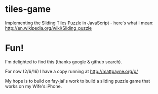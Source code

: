 # tiles-game
Implementing the Sliding Tiles Puzzle in JavaScript - here's what I mean: http://en.wikipedia.org/wiki/Sliding_puzzle

# Fun!
I'm delighted to find this (thanks google & github search).   

For now (2/6/16) I have a copy running at http://mattpayne.org/p/

My hope is to build on fay-jai's work to build a sliding puzzle game that works on my Wife's iPhone.


